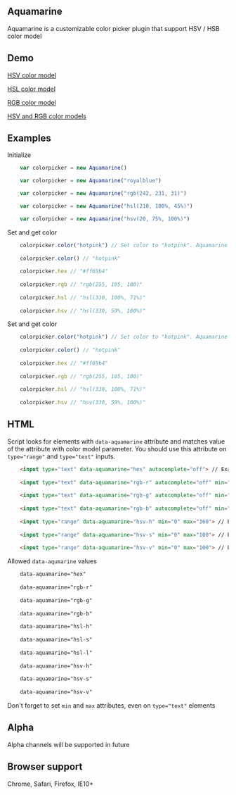 ## Aquamarine
Aquamarine is a customizable color picker plugin that support HSV / HSB color model

## Demo

[HSV color model](https://rawgit.com/vladmoroz/Aquamarine/master/demo/hsv.html)

[HSL color model](https://rawgit.com/vladmoroz/Aquamarine/master/demo/hsl.html)

[RGB color model](https://rawgit.com/vladmoroz/Aquamarine/master/demo/rgb.html)

[HSV and RGB color models](https://rawgit.com/vladmoroz/Aquamarine/master/demo/multiple.html)

## Examples

Initialize


```javascript
	var colorpicker = new Aquamarine()

	var colorpicker = new Aquamarine("royalblue")

	var colorpicker = new Aquamarine("rgb(242, 231, 31)")

	var colorpicker = new Aquamarine("hsl(210, 100%, 45%)")

	var colorpicker = new Aquamarine("hsv(20, 75%, 100%)")
```
	
Set and get color
	
```javascript
	colorpicker.color("hotpink") // Set color to "hotpink". Aquamarine accepts any CSS color format
	
	colorpicker.color() // "hotpink"
	
	colorpicker.hex // "#ff69b4"
	
	colorpicker.rgb // "rgb(255, 105, 180)"
	
	colorpicker.hsl // "hsl(330, 100%, 71%)"
	
	colorpicker.hsv // "hsl(330, 59%, 100%)"
```
	
Set and get color
	
```javascript
	colorpicker.color("hotpink") // Set color to "hotpink". Aquamarine accepts any CSS color format
	
	colorpicker.color() // "hotpink"
	
	colorpicker.hex // "#ff69b4"
	
	colorpicker.rgb // "rgb(255, 105, 180)"
	
	colorpicker.hsl // "hsl(330, 100%, 71%)"
	
	colorpicker.hsv // "hsv(330, 59%, 100%)"
```
	
## HTML

Script looks for elements with ``data-aquamarine`` attribute and matches value of the attribute with color model parameter. You should use this attribute on ``type="range"`` and ``type="text"`` inputs.

```html
	<input type="text" data-aquamarine="hex" autocomplete="off"> // Example hex text input
	
	<input type="text" data-aquamarine="rgb-r" autocomplete="off" min="0" max="255"> // Example red in RGB color model text input
	
	<input type="text" data-aquamarine="rgb-g" autocomplete="off" min="0" max="255"> // Example green in RGB color model text input
	
	<input type="text" data-aquamarine="rgb-b" autocomplete="off" min="0" max="255"> // Example blue in RGB color model text input
	
	<input type="range" data-aquamarine="hsv-h" min="0" max="360"> // Example hue in HSV / HSB color model range input
	
	<input type="range" data-aquamarine="hsv-s" min="0" max="100"> // Example saturation in HSV / HSB color model range input
	
	<input type="range" data-aquamarine="hsv-v" min="0" max="100"> // Example brightness in HSV / HSB color model range input
```

Allowed ``data-aqumarine`` values

```html	
	data-aquamarine="hex"
	
	data-aquamarine="rgb-r"
	
	data-aquamarine="rgb-g"
	
	data-aquamarine="rgb-b"
	
	data-aquamarine="hsl-h"
	
	data-aquamarine="hsl-s"
	
	data-aquamarine="hsl-l"
	
	data-aquamarine="hsv-h"
	
	data-aquamarine="hsv-s"
	
	data-aquamarine="hsv-v"
```
	
Don't forget to set ``min`` and ``max`` attributes, even on ``type="text"`` elements

## Alpha
Alpha channels will be supported in future

## Browser support
Chrome, Safari, Firefox, IE10+
